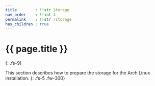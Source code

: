 ```yaml
---
title        : !!str Storage
nav_order    : !!int 4
permalink    : !!str /storage
has_children : true
---
```


# {{ page.title }}
{: .fs-9}

This section describes how to prepare the storage for the Arch Linux installation.
{: .fs-5 .fw-300}
